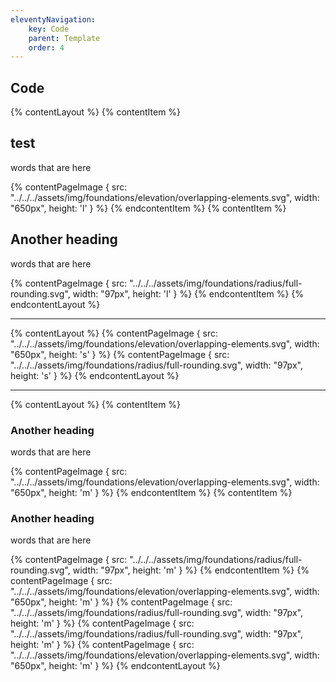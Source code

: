 ```yaml
---
eleventyNavigation:
    key: Code
    parent: Template
    order: 4
---
```


## Code

{% contentLayout %}
  {% contentItem %}
    <h2>test</h2>
    <p>words that are here</p>
    {% contentPageImage {
      src: "../../../assets/img/foundations/elevation/overlapping-elements.svg",
      width: "650px",
      height: 'l'
    } %}
  {% endcontentItem %}
  {% contentItem %}
    <h2>Another heading</h2>
    <p>words that are here</p>
    {% contentPageImage {
      src: "../../../assets/img/foundations/radius/full-rounding.svg",
      width: "97px",
      height: 'l'
    } %}
  {% endcontentItem %}
{% endcontentLayout %}

---

{% contentLayout %}
  {% contentPageImage {
    src: "../../../assets/img/foundations/elevation/overlapping-elements.svg",
    width: "650px",
    height: 's'
  } %}
  {% contentPageImage {
    src: "../../../assets/img/foundations/radius/full-rounding.svg",
    width: "97px",
    height: 's'
  } %}
{% endcontentLayout %}

---

{% contentLayout %}
  {% contentItem %}
    <h3>Another heading</h3>
    <p>words that are here</p>
    {% contentPageImage {
      src: "../../../assets/img/foundations/elevation/overlapping-elements.svg",
      width: "650px",
      height: 'm'
  } %}
  {% endcontentItem %}
  {% contentItem %}
    <h3>Another heading</h3>
    <p>words that are here</p>
    {% contentPageImage {
      src: "../../../assets/img/foundations/radius/full-rounding.svg",
      width: "97px",
      height: 'm'
    } %}
  {% endcontentItem %}
  {% contentPageImage {
    src: "../../../assets/img/foundations/elevation/overlapping-elements.svg",
    width: "650px",
    height: 'm'
  } %}
  {% contentPageImage {
    src: "../../../assets/img/foundations/radius/full-rounding.svg",
    width: "97px",
    height: 'm'
  } %}
  {% contentPageImage {
    src: "../../../assets/img/foundations/radius/full-rounding.svg",
    width: "97px",
    height: 'm'
  } %}
  {% contentPageImage {
    src: "../../../assets/img/foundations/elevation/overlapping-elements.svg",
    width: "650px",
    height: 'm'
  } %}
{% endcontentLayout %}

